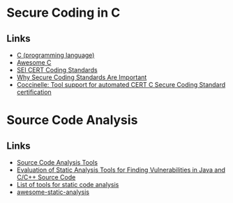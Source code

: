 

# Secure Coding in C


## Links
- [C (programming language)](https://en.wikipedia.org/wiki/C_(programming_language))
- [Awesome C](https://notabug.org/koz.ross/awesome-c#json)
- [SEI CERT Coding Standards](https://wiki.sei.cmu.edu/confluence/display/seccode)
- [Why Secure Coding Standards Are Important](https://www.perforce.com/blog/qac/secure-coding-standards)
- [Coccinelle: Tool support for automated CERT C Secure Coding Standard certification](http://people.cs.aau.dk/~mchro/papers/CoccinelleToolsupportforautomatedCERTCSecureCodingStandardcertification.pdf)


# Source Code Analysis

## Links
- [Source Code Analysis Tools](https://www.owasp.org/index.php/Source_Code_Analysis_Tools)
- [Evaluation of Static Analysis Tools for Finding Vulnerabilities in Java and C/C++
Source Code](https://arxiv.org/ftp/arxiv/papers/1805/1805.09040.pdf)
- [List of tools for static code analysis](https://en.wikipedia.org/wiki/List_of_tools_for_static_code_analysis)
- [awesome-static-analysis](https://github.com/mre/awesome-static-analysis)
